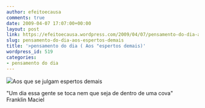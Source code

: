 ```yaml
---
author: efeitoecausa
comments: true
date: 2009-04-07 17:07:00+00:00
layout: post
link: https://efeitoecausa.wordpress.com/2009/04/07/pensamento-do-dia-aos-espertos-demais/
slug: pensamento-do-dia-aos-espertos-demais
title: '>pensamento do dia ( Aos "espertos demais)'
wordpress_id: 519
categories:
- pensamento do dia
---
```


>

[![](http://efeitoecausa.files.wordpress.com/2009/04/aosespertos.jpg?w=300)](http://efeitoecausa.files.wordpress.com/2009/04/aosespertos.jpg)Aos que se julgam espertos demais  
  
"Um dia essa gente se toca nem que seja de dentro de uma cova"  
Franklin Maciel  
  

